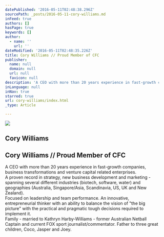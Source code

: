 ```yaml
---
datePublished: '2016-05-11T02:48:38.296Z'
sourcePath: _posts/2016-05-11-cory-williams.md
inFeed: true
authors: []
hasPage: true
keywords: []
author:
  - name: ''
    url: ''
dateModified: '2016-05-11T02:48:35.226Z'
title: Cory Williams // Proud Member of CFC
publisher:
  name: null
  domain: null
  url: null
  favicon: null
description: 'A CEO with more than 20 years experience in fast-growth companies, business transformations and venture capital related enterprises.  A proven record in strategy, new business development and marketing - spanning several different industries (biotech, software, water) and geographies (Australia, Singapore/Asia, Scandinavia, US, UK and New Zealand). Focused on leadership and team performance. An innovative, entrepreneurial thinker with an ability to balance the vision of “the big picture” with the practical and pragmatic tough decisions required to implement it. Family - married to Kathryn Harby-Williams - former Australian Netball Captain and current FOX sport journalist/commentator. Father to three great children, Coco, Jasper and Joey.'
inLanguage: null
inNav: true
starred: true
url: cory-williams/index.html
_type: Article

---
```

<article style=""><img src="https://s3-us-west-2.amazonaws.com/the-grid-img/p/0d8102a7a2b2609417dc04896950126a85ee34ea.jpg" /><h1>Cory Williams</h1></article>

## Cory Williams // Proud Member of CFC

A CEO with more than 20 years experience in fast-growth companies, business transformations and venture capital related enterprises.   
A proven record in strategy, new business development and marketing - spanning several different industries (biotech, software, water) and geographies (Australia, Singapore/Asia, Scandinavia, US, UK and New Zealand).  
Focused on leadership and team performance. An innovative, entrepreneurial thinker with an ability to balance the vision of "the big picture" with the practical and pragmatic tough decisions required to implement it.  
Family - married to Kathryn Harby-Williams - former Australian Netball Captain and current FOX sport journalist/commentator. Father to three great children, Coco, Jasper and Joey.